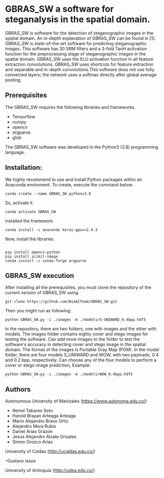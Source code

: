 # GBRAS_SW a software for steganalysis in the spatial domain.
GBRAS_SW is software for the detection of steganographic images in the spatial domain. An in-depth explanation of GBRAS_SW can be found in [1]. GBRAS_SW is state-of-the-art software for predicting steganographic images. This software  has 30 SRM filters and a 3-fold TanH activation function for the preprocessing stage of steganographic images in the spatial domain. GBRAS_SW uses the ELU activation function in all feature extraction convolutions. GBRAS_SW uses shortcuts for feature extraction and separable and in-depth convolutions.This software does not use fully connected layers; the network uses a softmax directly after global average pooling.
## Prerequisites
The GBRAS_SW requires the following libraries and frameworks.

- Tensorflow 
-	numpy 
- opencv 
- argparse
- glob

The GBRAS_SW software was developed in the Python3 (3.8) programming language.
## Installation:
We highly recommend to use and install Python packages within an Anaconda enviroment. To create, execute the command below:
```
conda create --name GBRAS_SW python=3.8
```
So, activate it
```
conda activate GBRAS_SW 
```
installed the framework
```
conda install -c anaconda keras-gpu==2.4.3

```
Now, install the libraries.
```

pip install opencv-python
pip install scikit-image
conda install -c conda-forge argparse
```
## GBRAS_SW execution
After installing all the prerequisites, you must clone the repository of the current version of GBRAS_SW using.
```
git clone https://github.com/BioAITeam/GBRAS_SW.git
```
Then you might run as following:
```
python GBRAS_SW.py -i ./images -m ./models/S-UNIWARD_0.4bpp.hdf5
```
In the repository, there are two folders, one with images and the other with models. The images folder contains eighty cover and stego images for testing the software. Can add more images to the folder to test the software's accuracy in detecting cover and stego image in the spatial domain.  The format of the images is Portable Gray Map (PGM). In the model folder, there are four models S_UNIWARD and WOW, with two payloads, 0.4 and 0.2 bpp, respectively.  Can choose any of the four models to perform a cover or stego image prediction, Example:

```
python GBRAS_SW.py -i ./images -m ./models/WOW_0.4bpp.hdf5
```
## Authors
Autonomous University of Manizales (https://www.autonoma.edu.co/)

- Reinel Tabares Soto
- Harold Brayan Arteaga Arteaga
- Mario Alejandro Bravo Ortiz
- Alejandro Mora Rubio
- Daniel Arias Grazon
- Jesus Alejandro Alzate Grisales
- Simon Orozco Arias

University of Caldas (http://ucaldas.edu.co/)

-Gustavo isaza

University of Antioquia (http://udea.edu.co/)

